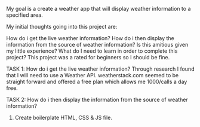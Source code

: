 My goal is a create a weather app that will display weather information to a specified area.

My initial thoughts going into this project are:

How do i get the live weather information?
How do i then display the information from the source of weather information?
Is this amitious given my little experience?
What do I need to learn in order to complete this project?
This project was a rated for beginners so I should be fine.

TASK 1: How do i get the live weather information?
Through research I found that I will need to use a Weather API.
weatherstack.com seemed to be straight forward and offered a free plan which allows me 1000/calls a day free.

TASK 2: How do i then display the information from the source of weather information?

1. Create boilerplate HTML, CSS & JS file.
